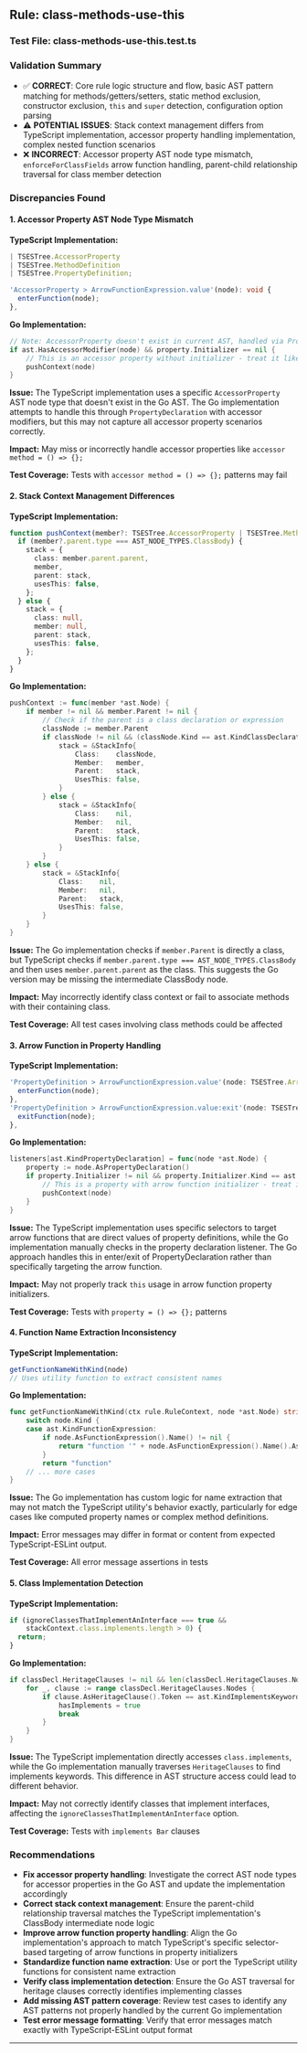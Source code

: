 ## Rule: class-methods-use-this

### Test File: class-methods-use-this.test.ts

### Validation Summary
- ✅ **CORRECT**: Core rule logic structure and flow, basic AST pattern matching for methods/getters/setters, static method exclusion, constructor exclusion, `this` and `super` detection, configuration option parsing
- ⚠️ **POTENTIAL ISSUES**: Stack context management differs from TypeScript implementation, accessor property handling implementation, complex nested function scenarios
- ❌ **INCORRECT**: Accessor property AST node type mismatch, `enforceForClassFields` arrow function handling, parent-child relationship traversal for class member detection

### Discrepancies Found

#### 1. Accessor Property AST Node Type Mismatch
**TypeScript Implementation:**
```typescript
| TSESTree.AccessorProperty
| TSESTree.MethodDefinition
| TSESTree.PropertyDefinition;

'AccessorProperty > ArrowFunctionExpression.value'(node): void {
  enterFunction(node);
},
```

**Go Implementation:**
```go
// Note: AccessorProperty doesn't exist in current AST, handled via PropertyDeclaration with accessor modifier
if ast.HasAccessorModifier(node) && property.Initializer == nil {
    // This is an accessor property without initializer - treat it like a method
    pushContext(node)
}
```

**Issue:** The TypeScript implementation uses a specific `AccessorProperty` AST node type that doesn't exist in the Go AST. The Go implementation attempts to handle this through `PropertyDeclaration` with accessor modifiers, but this may not capture all accessor property scenarios correctly.

**Impact:** May miss or incorrectly handle accessor properties like `accessor method = () => {};`

**Test Coverage:** Tests with `accessor method = () => {};` patterns may fail

#### 2. Stack Context Management Differences
**TypeScript Implementation:**
```typescript
function pushContext(member?: TSESTree.AccessorProperty | TSESTree.MethodDefinition | TSESTree.PropertyDefinition): void {
  if (member?.parent.type === AST_NODE_TYPES.ClassBody) {
    stack = {
      class: member.parent.parent,
      member,
      parent: stack,
      usesThis: false,
    };
  } else {
    stack = {
      class: null,
      member: null,
      parent: stack,
      usesThis: false,
    };
  }
}
```

**Go Implementation:**
```go
pushContext := func(member *ast.Node) {
    if member != nil && member.Parent != nil {
        // Check if the parent is a class declaration or expression
        classNode := member.Parent
        if classNode != nil && (classNode.Kind == ast.KindClassDeclaration || classNode.Kind == ast.KindClassExpression) {
            stack = &StackInfo{
                Class:    classNode,
                Member:   member,
                Parent:   stack,
                UsesThis: false,
            }
        } else {
            stack = &StackInfo{
                Class:    nil,
                Member:   nil,
                Parent:   stack,
                UsesThis: false,
            }
        }
    } else {
        stack = &StackInfo{
            Class:    nil,
            Member:   nil,
            Parent:   stack,
            UsesThis: false,
        }
    }
}
```

**Issue:** The Go implementation checks if `member.Parent` is directly a class, but TypeScript checks if `member.parent.type === AST_NODE_TYPES.ClassBody` and then uses `member.parent.parent` as the class. This suggests the Go version may be missing the intermediate ClassBody node.

**Impact:** May incorrectly identify class context or fail to associate methods with their containing class.

**Test Coverage:** All test cases involving class methods could be affected

#### 3. Arrow Function in Property Handling
**TypeScript Implementation:**
```typescript
'PropertyDefinition > ArrowFunctionExpression.value'(node: TSESTree.ArrowFunctionExpression): void {
  enterFunction(node);
},
'PropertyDefinition > ArrowFunctionExpression.value:exit'(node: TSESTree.ArrowFunctionExpression): void {
  exitFunction(node);
},
```

**Go Implementation:**
```go
listeners[ast.KindPropertyDeclaration] = func(node *ast.Node) {
    property := node.AsPropertyDeclaration()
    if property.Initializer != nil && property.Initializer.Kind == ast.KindArrowFunction {
        // This is a property with arrow function initializer - treat it like a method
        pushContext(node)
    }
}
```

**Issue:** The TypeScript implementation uses specific selectors to target arrow functions that are direct values of property definitions, while the Go implementation manually checks in the property declaration listener. The Go approach handles this in enter/exit of PropertyDeclaration rather than specifically targeting the arrow function.

**Impact:** May not properly track `this` usage in arrow function property initializers.

**Test Coverage:** Tests with `property = () => {};` patterns

#### 4. Function Name Extraction Inconsistency
**TypeScript Implementation:**
```typescript
getFunctionNameWithKind(node)
// Uses utility function to extract consistent names
```

**Go Implementation:**
```go
func getFunctionNameWithKind(ctx rule.RuleContext, node *ast.Node) string {
    switch node.Kind {
    case ast.KindFunctionExpression:
        if node.AsFunctionExpression().Name() != nil {
            return "function '" + node.AsFunctionExpression().Name().AsIdentifier().Text + "'"
        }
        return "function"
    // ... more cases
}
```

**Issue:** The Go implementation has custom logic for name extraction that may not match the TypeScript utility's behavior exactly, particularly for edge cases like computed property names or complex method definitions.

**Impact:** Error messages may differ in format or content from expected TypeScript-ESLint output.

**Test Coverage:** All error message assertions in tests

#### 5. Class Implementation Detection
**TypeScript Implementation:**
```typescript
if (ignoreClassesThatImplementAnInterface === true &&
    stackContext.class.implements.length > 0) {
  return;
}
```

**Go Implementation:**
```go
if classDecl.HeritageClauses != nil && len(classDecl.HeritageClauses.Nodes) > 0 {
    for _, clause := range classDecl.HeritageClauses.Nodes {
        if clause.AsHeritageClause().Token == ast.KindImplementsKeyword {
            hasImplements = true
            break
        }
    }
}
```

**Issue:** The TypeScript implementation directly accesses `class.implements`, while the Go implementation manually traverses `HeritageClauses` to find implements keywords. This difference in AST structure access could lead to different behavior.

**Impact:** May not correctly identify classes that implement interfaces, affecting the `ignoreClassesThatImplementAnInterface` option.

**Test Coverage:** Tests with `implements Bar` clauses

### Recommendations
- **Fix accessor property handling**: Investigate the correct AST node types for accessor properties in the Go AST and update the implementation accordingly
- **Correct stack context management**: Ensure the parent-child relationship traversal matches the TypeScript implementation's ClassBody intermediate node logic
- **Improve arrow function property handling**: Align the Go implementation's approach to match TypeScript's specific selector-based targeting of arrow functions in property initializers
- **Standardize function name extraction**: Use or port the TypeScript utility functions for consistent name extraction
- **Verify class implementation detection**: Ensure the Go AST traversal for heritage clauses correctly identifies implementing classes
- **Add missing AST pattern coverage**: Review test cases to identify any AST patterns not properly handled by the current Go implementation
- **Test error message formatting**: Verify that error messages match exactly with TypeScript-ESLint output format

---